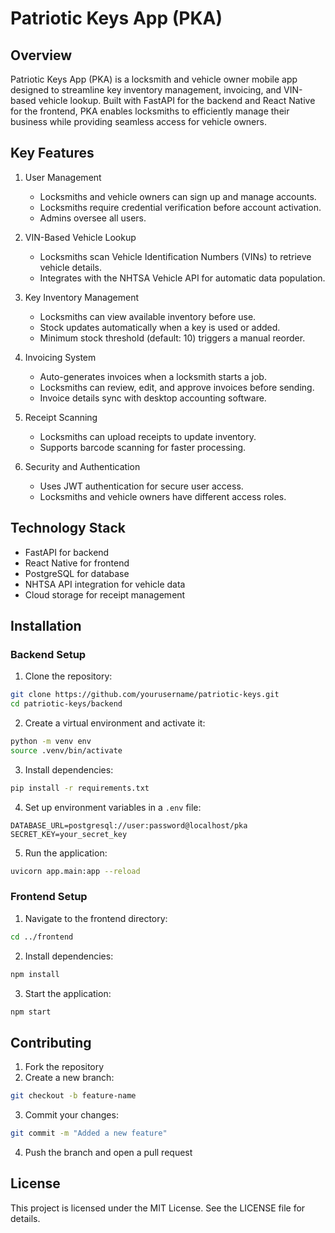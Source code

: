 # Patriotic Keys App (PKA)

## Overview

Patriotic Keys App (PKA) is a locksmith and vehicle owner mobile app designed to streamline key inventory management, invoicing, and VIN-based vehicle lookup. Built with FastAPI for the backend and React Native for the frontend, PKA enables locksmiths to efficiently manage their business while providing seamless access for vehicle owners.

## Key Features

1. User Management  
   - Locksmiths and vehicle owners can sign up and manage accounts.  
   - Locksmiths require credential verification before account activation.  
   - Admins oversee all users.  

2. VIN-Based Vehicle Lookup  
   - Locksmiths scan Vehicle Identification Numbers (VINs) to retrieve vehicle details.  
   - Integrates with the NHTSA Vehicle API for automatic data population.  

3. Key Inventory Management  
   - Locksmiths can view available inventory before use.  
   - Stock updates automatically when a key is used or added.  
   - Minimum stock threshold (default: 10) triggers a manual reorder.  

4. Invoicing System  
   - Auto-generates invoices when a locksmith starts a job.  
   - Locksmiths can review, edit, and approve invoices before sending.  
   - Invoice details sync with desktop accounting software.  

5. Receipt Scanning  
   - Locksmiths can upload receipts to update inventory.  
   - Supports barcode scanning for faster processing.  

6. Security and Authentication  
   - Uses JWT authentication for secure user access.  
   - Locksmiths and vehicle owners have different access roles.  

## Technology Stack

- FastAPI for backend  
- React Native for frontend  
- PostgreSQL for database  
- NHTSA API integration for vehicle data  
- Cloud storage for receipt management  

## Installation

### Backend Setup  

1. Clone the repository:  
```sh
git clone https://github.com/yourusername/patriotic-keys.git
cd patriotic-keys/backend
```

2. Create a virtual environment and activate it:  
```sh
python -m venv env
source .venv/bin/activate
```

3. Install dependencies:  
```sh
pip install -r requirements.txt
```

4. Set up environment variables in a `.env` file:  
```
DATABASE_URL=postgresql://user:password@localhost/pka
SECRET_KEY=your_secret_key
```

5. Run the application:  
```sh
uvicorn app.main:app --reload
```

### Frontend Setup  

1. Navigate to the frontend directory:  
```sh
cd ../frontend
```

2. Install dependencies:  
```sh
npm install
```

3. Start the application:  
```sh
npm start
```

## Contributing  

1. Fork the repository  
2. Create a new branch:  
```sh
git checkout -b feature-name
```
3. Commit your changes:  
```sh
git commit -m "Added a new feature"
```
4. Push the branch and open a pull request  

## License  

This project is licensed under the MIT License. See the LICENSE file for details.